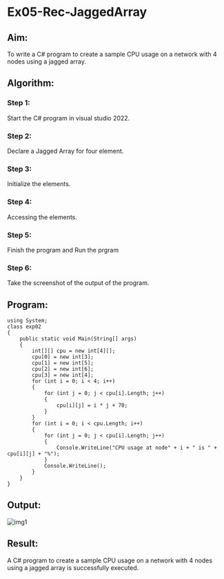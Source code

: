# Ex05-Rec-JaggedArray
## Aim:
To write a C# program to create a sample CPU usage on a network with 4 nodes using a jagged array.
## Algorithm:
### Step 1:
Start the C# program in visual studio 2022.

### Step 2:
Declare a Jagged Array for four element.

### Step 3:
Initialize the elements.

### Step 4:
Accessing the elements.

### Step 5:
Finish the program and Run the prgram

### Step 6:
Take the screenshot of the output of the program.



## Program:
```
using System;
class exp02
{
    public static void Main(String[] args)
    {
        int[][] cpu = new int[4][];
        cpu[0] = new int[3];
        cpu[1] = new int[5];
        cpu[2] = new int[6];
        cpu[3] = new int[4];
        for (int i = 0; i < 4; i++)
        {
            for (int j = 0; j < cpu[i].Length; j++)
            {
                cpu[i][j] = i * j + 70;
            }
        }
        for (int i = 0; i < cpu.Length; i++)
        {
            for (int j = 0; j < cpu[i].Length; j++)
            {
                Console.WriteLine("CPU usage at node" + i + " is " + cpu[i][j] + "%");
            }
            Console.WriteLine();
        }
    }
}
```

## Output:
![img1](https://user-images.githubusercontent.com/94508142/230871133-6d00ab5c-5d0c-4330-973a-e83474a1e34e.jpg)


## Result:
A C# program to create a sample CPU usage on a network with 4 nodes using a jagged array is successfully executed.
